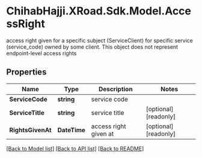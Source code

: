 # ChihabHajji.XRoad.Sdk.Model.AccessRight
access right given for a specific subject (ServiceClient) for specific service (service_code) owned by some client. This object does not represent endpoint-level access rights

## Properties

Name | Type | Description | Notes
------------ | ------------- | ------------- | -------------
**ServiceCode** | **string** | service code | 
**ServiceTitle** | **string** | service title | [optional] [readonly] 
**RightsGivenAt** | **DateTime** | access right given at | [optional] [readonly] 

[[Back to Model list]](../README.md#documentation-for-models) [[Back to API list]](../README.md#documentation-for-api-endpoints) [[Back to README]](../README.md)

